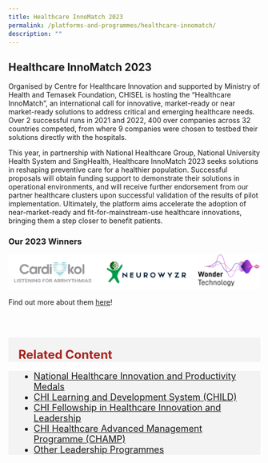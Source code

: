 ```yaml
---
title: Healthcare InnoMatch 2023
permalink: /platforms-and-programmes/healthcare-innomatch/
description: ""
---
```

<h2> Healthcare InnoMatch 2023</h2>

Organised by Centre for Healthcare Innovation and supported by Ministry of Health and Temasek Foundation, CHISEL is hosting the “Healthcare InnoMatch”, an international call for innovative, market-ready or near market-ready solutions to address critical and emerging healthcare needs. Over 2 successful runs in 2021 and 2022, 400 over companies across 32 countries competed, from where 9 companies were chosen to testbed their solutions directly with the hospitals.
	
This year, in partnership with National Healthcare Group, National University Health System and SingHealth, Healthcare InnoMatch 2023 seeks solutions in reshaping preventive care for a healthier population. Successful proposals will obtain funding support to demonstrate their solutions in operational environments, and will receive further endorsement from our partner healthcare clusters upon successful validation of the results of pilot implementation. Ultimately, the platform aims accelerate the adoption of near-market-ready and fit-for-mainstream-use healthcare innovations, bringing them a step closer to benefit patients.

<h3>Our 2023 Winners</h3>



![](/images/healthcareinnomatch%20winners.jpg)

Find out more about them [here](https://chisel.2023.iottribe.org/en/page/2023-winners-en)!

<br>

<br>

<p></p><p></p><div style="font-size:24px; font-weight: 700; color: #a6221c; background-color: #f3f3f3; padding: 20px 0px 0px 20px;" class="row"> Related Content</div>

<div style="font-size:18px ;background-color: #f3f3f3; padding: 0px 25px 0px 20px;" class="row">
	<ul>
		<li><a href="/platformprogrammes/nhipm/">National Healthcare Innovation and Productivity Medals</a></li>
			<li><a href="/platformprogrammes/child/">CHI Learning and Development System (CHILD)</a></li>
			<li><a href="/platformprogrammes/chi-fellowship/">CHI Fellowship in Healthcare Innovation and Leadership</a></li>
	<li><a href="/platformprogrammes/chi-champ/">CHI Healthcare Advanced Management Programme (CHAMP)</a></li>
	<li><a href="/platformprogrammes/otherprogrammes/">Other Leadership Programmes</a></li>
	</ul>
</div>